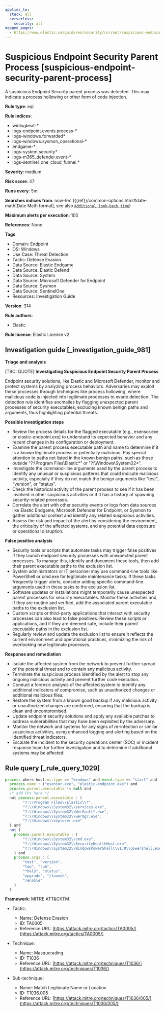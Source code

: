 ```yaml
---
applies_to:
  stack: all
  serverless:
    security: all
mapped_pages:
  - https://www.elastic.co/guide/en/security/current/suspicious-endpoint-security-parent-process.html
---
```


# Suspicious Endpoint Security Parent Process [suspicious-endpoint-security-parent-process]

A suspicious Endpoint Security parent process was detected. This may indicate a process hollowing or other form of code injection.

**Rule type**: eql

**Rule indices**:

* winlogbeat-*
* logs-endpoint.events.process-*
* logs-windows.forwarded*
* logs-windows.sysmon_operational-*
* endgame-*
* logs-system.security*
* logs-m365_defender.event-*
* logs-sentinel_one_cloud_funnel.*

**Severity**: medium

**Risk score**: 47

**Runs every**: 5m

**Searches indices from**: now-9m ({{ref}}/common-options.html#date-math[Date Math format], see also [`Additional look-back time`](docs-content://solutions/security/detect-and-alert/create-detection-rule.md#rule-schedule))

**Maximum alerts per execution**: 100

**References**: None

**Tags**:

* Domain: Endpoint
* OS: Windows
* Use Case: Threat Detection
* Tactic: Defense Evasion
* Data Source: Elastic Endgame
* Data Source: Elastic Defend
* Data Source: System
* Data Source: Microsoft Defender for Endpoint
* Data Source: Sysmon
* Data Source: SentinelOne
* Resources: Investigation Guide

**Version**: 314

**Rule authors**:

* Elastic

**Rule license**: Elastic License v2

## Investigation guide [_investigation_guide_981]

**Triage and analysis**

[TBC: QUOTE]
**Investigating Suspicious Endpoint Security Parent Process**

Endpoint security solutions, like Elastic and Microsoft Defender, monitor and protect systems by analyzing process behaviors. Adversaries may exploit these processes through techniques like process hollowing, where malicious code is injected into legitimate processes to evade detection. The detection rule identifies anomalies by flagging unexpected parent processes of security executables, excluding known benign paths and arguments, thus highlighting potential threats.

**Possible investigation steps**

* Review the process details for the flagged executable (e.g., esensor.exe or elastic-endpoint.exe) to understand its expected behavior and any recent changes in its configuration or deployment.
* Examine the parent process executable path and name to determine if it is a known legitimate process or potentially malicious. Pay special attention to paths not listed in the known benign paths, such as those outside "?:\Program Files\Elastic*" or "?:\Windows\System32\*".
* Investigate the command-line arguments used by the parent process to identify any unusual or suspicious patterns that could indicate malicious activity, especially if they do not match the benign arguments like "test", "version", or "status".
* Check the historical activity of the parent process to see if it has been involved in other suspicious activities or if it has a history of spawning security-related processes.
* Correlate the alert with other security events or logs from data sources like Elastic Endgame, Microsoft Defender for Endpoint, or Sysmon to gather additional context and identify any related suspicious activities.
* Assess the risk and impact of the alert by considering the environment, the criticality of the affected systems, and any potential data exposure or operational disruption.

**False positive analysis**

* Security tools or scripts that automate tasks may trigger false positives if they launch endpoint security processes with unexpected parent processes. To manage this, identify and document these tools, then add their parent executable paths to the exclusion list.
* System administrators or IT personnel may use command-line tools like PowerShell or cmd.exe for legitimate maintenance tasks. If these tasks frequently trigger alerts, consider adding specific command-line arguments used in these tasks to the exclusion list.
* Software updates or installations might temporarily cause unexpected parent processes for security executables. Monitor these activities and, if they are routine and verified, add the associated parent executable paths to the exclusion list.
* Custom scripts or third-party applications that interact with security processes can also lead to false positives. Review these scripts or applications, and if they are deemed safe, include their parent executable paths in the exclusion list.
* Regularly review and update the exclusion list to ensure it reflects the current environment and operational practices, minimizing the risk of overlooking new legitimate processes.

**Response and remediation**

* Isolate the affected system from the network to prevent further spread of the potential threat and to contain any malicious activity.
* Terminate the suspicious process identified by the alert to stop any ongoing malicious activity and prevent further code execution.
* Conduct a forensic analysis of the affected system to identify any additional indicators of compromise, such as unauthorized changes or additional malicious files.
* Restore the system from a known good backup if any malicious activity or unauthorized changes are confirmed, ensuring that the backup is clean and uncompromised.
* Update endpoint security solutions and apply any available patches to address vulnerabilities that may have been exploited by the adversary.
* Monitor the network and systems for any signs of re-infection or similar suspicious activities, using enhanced logging and alerting based on the identified threat indicators.
* Escalate the incident to the security operations center (SOC) or incident response team for further investigation and to determine if additional systems may be affected.


## Rule query [_rule_query_1029]

```js
process where host.os.type == "windows" and event.type == "start" and
  process.name : ("esensor.exe", "elastic-endpoint.exe") and
  process.parent.executable != null and
  /* add FPs here */
  not process.parent.executable : (
        "?:\\Program Files\\Elastic\\*",
        "?:\\Windows\\System32\\services.exe",
        "?:\\Windows\\System32\\WerFault*.exe",
        "?:\\Windows\\System32\\wermgr.exe",
        "?:\\Windows\\explorer.exe"
  ) and
  not (
    process.parent.executable : (
        "?:\\Windows\\System32\\cmd.exe",
        "?:\\Windows\\System32\\SecurityHealthHost.exe",
        "?:\\Windows\\System32\\WindowsPowerShell\\v1.0\\powershell.exe"
    ) and
    process.args : (
        "test", "version",
        "top", "run",
        "*help", "status",
        "upgrade", "/launch",
        "/enable"
    )
  )
```

**Framework**: MITRE ATT&CKTM

* Tactic:

    * Name: Defense Evasion
    * ID: TA0005
    * Reference URL: [https://attack.mitre.org/tactics/TA0005/](https://attack.mitre.org/tactics/TA0005/)

* Technique:

    * Name: Masquerading
    * ID: T1036
    * Reference URL: [https://attack.mitre.org/techniques/T1036/](https://attack.mitre.org/techniques/T1036/)

* Sub-technique:

    * Name: Match Legitimate Name or Location
    * ID: T1036.005
    * Reference URL: [https://attack.mitre.org/techniques/T1036/005/](https://attack.mitre.org/techniques/T1036/005/)



